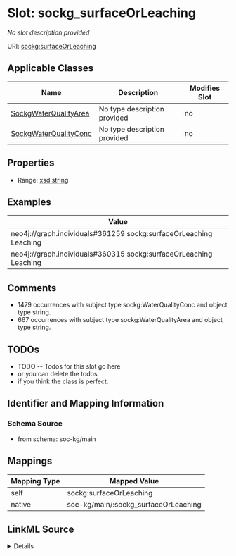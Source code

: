

# Slot: sockg_surfaceOrLeaching


_No slot description provided_





URI: [sockg:surfaceOrLeaching](http://www.semanticweb.org/sockg/ontologies/2024/0/soil-carbon-ontology/surfaceOrLeaching)



<!-- no inheritance hierarchy -->





## Applicable Classes

| Name | Description | Modifies Slot |
| --- | --- | --- |
| [SockgWaterQualityArea](../classes/SockgWaterQualityArea.md) | No type description provided |  no  |
| [SockgWaterQualityConc](../classes/SockgWaterQualityConc.md) | No type description provided |  no  |







## Properties

* Range: [xsd:string](http://www.w3.org/2001/XMLSchema#string)






## Examples

| Value |
| --- |
| neo4j://graph.individuals#361259 sockg:surfaceOrLeaching Leaching |
| neo4j://graph.individuals#360315 sockg:surfaceOrLeaching Leaching |

## Comments

* 1479 occurrences with subject type sockg:WaterQualityConc and object type string.
* 667 occurrences with subject type sockg:WaterQualityArea and object type string.

## TODOs

* TODO -- Todos for this slot go here
* or you can delete the todos
* if you think the class is perfect.

## Identifier and Mapping Information







### Schema Source


* from schema: soc-kg/main




## Mappings

| Mapping Type | Mapped Value |
| ---  | ---  |
| self | sockg:surfaceOrLeaching |
| native | soc-kg/main/:sockg_surfaceOrLeaching |




## LinkML Source

<details>
```yaml
name: sockg_surfaceOrLeaching
description: No slot description provided
todos:
- TODO -- Todos for this slot go here
- or you can delete the todos
- if you think the class is perfect.
comments:
- 1479 occurrences with subject type sockg:WaterQualityConc and object type string.
- 667 occurrences with subject type sockg:WaterQualityArea and object type string.
examples:
- value: neo4j://graph.individuals#361259 sockg:surfaceOrLeaching Leaching
- value: neo4j://graph.individuals#360315 sockg:surfaceOrLeaching Leaching
from_schema: soc-kg/main
rank: 1000
slot_uri: sockg:surfaceOrLeaching
alias: sockg_surfaceOrLeaching
domain_of:
- sockg_WaterQualityArea
- sockg_WaterQualityConc
range: string

```
</details>
